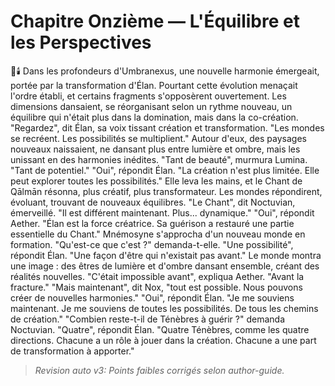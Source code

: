 # Chapitre Onzième — L'Équilibre et les Perspectives
🌌🕯️
Dans les profondeurs d'Umbranexus,
une nouvelle harmonie émergeait,
portée par la transformation d'Élan.
Pourtant cette évolution menaçait l'ordre établi, et certains fragments s'opposèrent ouvertement.
Les dimensions dansaient,
se réorganisant selon un rythme nouveau,
un équilibre qui n'était plus
dans la domination,
mais dans la co-création.
"Regardez",
dit Élan,
sa voix tissant création et transformation.
"Les mondes se recréent.
Les possibilités se multiplient."
Autour d'eux,
des paysages nouveaux naissaient,
ne dansant plus entre lumière et ombre,
mais les unissant
en des harmonies inédites.
"Tant de beauté",
murmura Lumina.
"Tant de potentiel."
"Oui",
répondit Élan.
"La création n'est plus limitée.
Elle peut explorer
toutes les possibilités."
Elle leva les mains,
et le Chant de Qālmān résonna,
plus créatif,
plus transformateur.
Les mondes répondirent,
évoluant,
trouvant de nouveaux équilibres.
"Le Chant",
dit Noctuvian,
émerveillé.
"Il est différent maintenant.
Plus... dynamique."
"Oui",
répondit Aether.
"Élan est la force créatrice.
Sa guérison a restauré
une partie essentielle du Chant."
Mnémosyne s'approcha
d'un nouveau monde en formation.
"Qu'est-ce que c'est ?"
demanda-t-elle.
"Une possibilité",
répondit Élan.
"Une façon d'être
qui n'existait pas avant."
Le monde montra une image :
des êtres de lumière et d'ombre
dansant ensemble,
créant des réalités nouvelles.
"C'était impossible avant",
expliqua Aether.
"Avant la fracture."
"Mais maintenant",
dit Nox,
"tout est possible.
Nous pouvons créer
de nouvelles harmonies."
"Oui",
répondit Élan.
"Je me souviens maintenant.
Je me souviens de toutes les possibilités.
De tous les chemins de création."
"Combien reste-t-il
de Ténèbres à guérir ?"
demanda Noctuvian.
"Quatre",
répondit Élan.
"Quatre Ténèbres,
comme les quatre directions.
Chacune a un rôle à jouer
dans la création.
Chacune a une part de transformation
à apporter."
> _Revision auto v3: Points faibles corrigés selon author-guide._
